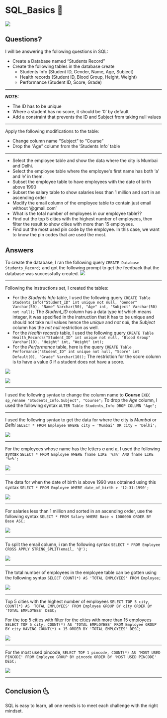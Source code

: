 # SQL_Basics 🧰

![](sql.jfif)

## Questions❔
I will be answering the following questions in SQL:
- Create a Database named “Students Record”
- Create the following tables in the database create
  - Students Info  (Student ID, Gender, Name, Age, Subject)
  - Health records (Student ID, Blood Group, Height, Weight)
  - Performance (Student ID, Score, Grade)
---
_**NOTE:**_
- The ID has to be unique
- Where a student has no score, it should be ‘0’ by default
- Add a constraint that prevents the ID and Subject from taking null values
---
Apply the following modifications to the table:
- Change column name ‘’Subject” to ‘’Course” 
- Drop the “Age” column from the ‘Students Info’ table
---
- Select the employee table and show the data where the city is Mumbai and Delhi.
- Select the employee table where the employee's first name has both ‘a’ and ‘e’ in them.
- Subset the employee table to have employees with the date of birth above 1990
- Subset the salary table to show salaries less than 1 million and sort in an ascending order
- Modify the email column of the employee table to contain just email without ‘@gmail.com’
- What is the total number of employees in our employee table??
- Find out the top 5 cities with the highest number of employees, then filter the result to show cities with more than 15 employees.
- Find out the most used pin code by the employee. In this case, we want to know the pin codes that are used the most.  

## Answers
To create the database, I ran the following query `CREATE Database Students_Record;` and got the following prompt to get the feedback that the database was successfully created.
![](DatabaseCreate.png)

---
Following the instructions set, I created the tables:
- For the _Students Info_ table, I used the following query `CREATE Table Students_Info("Student_ID" int unique not null, "Gender" Varchar(50), "Name" Varchar(50), "Age" int, "Subject" Varchar(50) not null);`
The _Student_ID_ column has a data type _int_ which means integer, it was specified in the instruction that it has to be unique and should not take null values hence the _unique_ and _not null_, the _Subject_ column has the _not null_ restriction as well.
- For the _Health records_ table, I used the following query `CREATE Table Health_Records("Student_ID" int unique not null, "Blood Group" Varchar(10), "Height" int, "Weight" int);`
- For the _Performance_ table, here is the query `CREATE Table Performance("Student_ID" int unique not null, "Score" int Default(0), "Grade" Varchar(10));`
The restriction for the score column is to have a value _0_ if a student does not have a score.

![](HealthRecords.png)

![](Performance.png)

---
I used the following syntax to change the column name to **Course** `EXEC sp_rename "Students_Info.Subject", "Course";`
To drop the _Age_ column, I used the following syntax `ALTER Table Students_Info DROP COLUMN "Age";`

---
I used the following syntax to get the data for where the city is _Mumbai_ or _Delhi_ `SELECT * FROM Employee WHERE city = 'Mumbai' OR city = 'Delhi';`

![](MumbaiDelhi.png)

---
For the employees whose name has the letters _a_ and _e_, I used the following syntax `SELECT * FROM Employee WHERE fname LIKE '%a%' AND fname LIKE '%e%';`

![](ae.png)

---
The data for when the date of birth is above 1990 was obtained using this syntax `SELECT * FROM Employee WHERE date_of_birth > '12-31-1990';`

![](DoB.png)

---
For salaries less than 1 million and sorted in an ascending order, use the following syntax `SELECT * FROM Salary WHERE Base < 1000000 ORDER BY Base ASC;`

![](Salary1000000.png)

---
To split the email column, i ran the following syntax `SELECT * FROM Employee CROSS APPLY STRING_SPLIT(email, '@');`

![](Email.png)

---
The total number of employees in the employee table can be gotten using the following syntax `SELECT COUNT(*) AS 'TOTAL EMPLOYEES' FROM Employee;`

![](TotalEmployees.png)

---
Top 5 cities with the highest number of employees
`SELECT TOP 5 city, COUNT(*) AS 'TOTAL EMPLOYEES' FROM Employee
GROUP BY city
ORDER BY 'TOTAL EMPLOYEES' DESC;`

For the top 5 cities with filter for the cities with more than 15 employees
`SELECT TOP 5 city, COUNT(*) AS 'TOTAL EMPLOYEES' FROM Employee
GROUP BY city
HAVING COUNT(*) > 15
ORDER BY 'TOTAL EMPLOYEES' DESC;`

![](Top5.png)

---
For the most used pincode,
`SELECT TOP 1 pincode, COUNT(*) AS 'MOST USED PINCODE' FROM Employee
GROUP BY pincode
ORDER BY 'MOST USED PINCODE' DESC;`

![](Pincode.png)

---
## Conclusion 🌜
SQL is easy to learn, all one needs is to meet each challenge with the right mindset.
